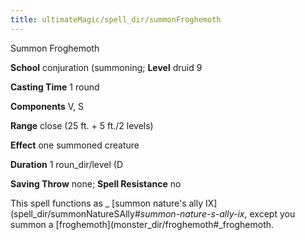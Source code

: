 ```yaml
---
title: ultimateMagic/spell_dir/summonFroghemoth
---
```

Summon Froghemoth

**School** conjuration (summoning; **Level** druid 9

**Casting Time** 1 round

**Components** V, S

**Range** close (25 ft. + 5 ft./2 levels)

**Effect** one summoned creature

**Duration** 1 roun_dir/level (D

**Saving Throw** none; **Spell Resistance** no

This spell functions as _ [summon nature's ally IX](spell_dir/summonNatureSAlly#_summon-nature-s-ally-ix_, except you summon a [froghemoth](monster_dir/froghemoth#_froghemoth.

